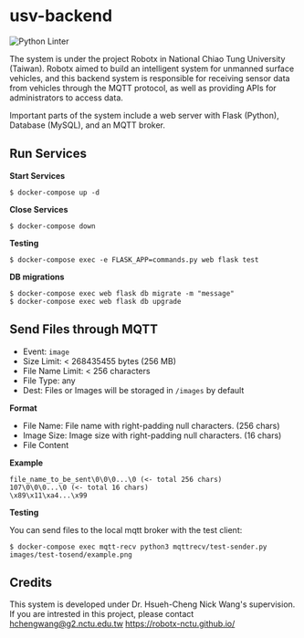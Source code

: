 # usv-backend
![Python Linter](https://github.com/ARG-NCTU/usv-backend/workflows/Python%20Linter/badge.svg)

The system is under the project Robotx in National Chiao Tung University (Taiwan). Robotx aimed to build an intelligent system for unmanned surface vehicles, and this backend system is responsible for receiving sensor data from vehicles through the MQTT protocol, as well as providing APIs for administrators to access data.

Important parts of the system include a web server with Flask (Python), Database (MySQL), and an MQTT broker.


## Run Services
**Start Services**
```
$ docker-compose up -d
```

**Close Services**
```
$ docker-compose down
```

**Testing**
```
$ docker-compose exec -e FLASK_APP=commands.py web flask test
```

**DB migrations**
```
$ docker-compose exec web flask db migrate -m "message"
$ docker-compose exec web flask db upgrade
```

## Send Files through MQTT
* Event: `image`
* Size Limit: < 268435455 bytes (256 MB)
* File Name Limit: < 256 characters
* File Type: any
* Dest: Files or Images will be storaged in `/images` by default

**Format**
* File Name: File name with right-padding null characters. (256 chars)
* Image Size: Image size with right-padding null characters. (16 chars)
* File Content

**Example**
```
file_name_to_be_sent\0\0\0...\0 (<- total 256 chars)
107\0\0\0...\0 (<- total 16 chars)
\x89\x11\xa4...\x99
```

**Testing**

You can send files to the local mqtt broker with the test client:
```
$ docker-compose exec mqtt-recv python3 mqttrecv/test-sender.py images/test-tosend/example.png
```

## Credits
This system is developed under Dr. Hsueh-Cheng Nick Wang's supervision. If you are intrested in this project, please contact hchengwang@g2.nctu.edu.tw
https://robotx-nctu.github.io/
